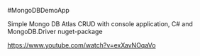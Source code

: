 #MongoDBDemoApp

Simple Mongo DB Atlas CRUD with console application, C# and MongoDB.Driver nuget-package

https://www.youtube.com/watch?v=exXavNOqaVo
